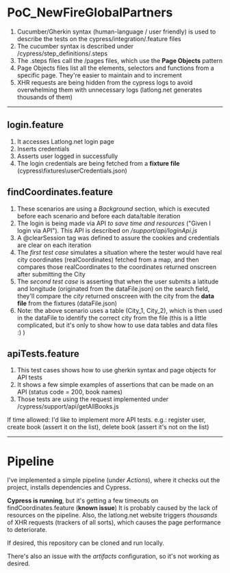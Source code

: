# PoC_NewFireGlobalPartners
1. Cucumber/Gherkin syntax (human-language / user friendly) is used to describe the tests on the cypress/integration/.feature files
2. The cucumber syntax is described under /cypress/step_definitions/.steps
3. The .steps files call the /pages files, which use the **Page Objects** pattern
4. Page Objects files list all the elements, selectors and functions from a specific page. They're easier to maintain and to increment
5. XHR requests are being hidden from the cypress logs to avoid overwhelming them with unnecessary logs (latlong.net generates thousands of them)

----------------------------------------------------------------------------------------------------------------------------------------------

## login.feature
1. It accesses Latlong.net login page
2. Inserts credentials
3. Asserts user logged in successfully
4. The login credentials are being fetched from a **fixture file** (cypress\fixtures\userCredentials.json)

## findCoordinates.feature
1. These scenarios are using a *Background* section, which is executed before each scenario and before each data/table iteration
2. The login is being made via API *to save time and resources* ("Given I login via API"). This API is described on */support/api/loginApi.js*
3. A @clearSession tag was defined to assure the cookies and credentials are clear on each iteration
4. The *first test case* simulates a situation where the tester would have real city coordinates (realCoordinates) fetched from a map, and then compares those realCoordinates to the coordinates returned onscreen after submitting the City
5. The *second test case* is asserting that when the user submits a latitude and longitude (originated from the dataFile.json) on the search field, they'll compare the *city* returned onscreen with the city from the **data file** from the fixtures (dataFile.json)
6. Note: the above scenario uses a table (City_1, City_2), which is then used in the dataFile to identify the correct city from the file (this is a little complicated, but it's only to show how to use data tables and data files :) )

## apiTests.feature
1. This test cases shows how to use gherkin syntax and page objects for API tests
2. It shows a few simple examples of assertions that can be made on an API (status code = 200, book names)
3. Those tests are using the request implemented under /cypress/support/api/getAllBooks.js

If time allowed: I'd like to implement more API tests. e.g.: register user, create book (assert it on the list), delete book (assert it's not on the list)

------------------------------------------------------------------------------------------------------------------
# Pipeline

I've implemented a simple pipeline (under *Actions*), where it checks out the project, installs dependencies and Cypress.

**Cypress is running**, but it's getting a few timeouts on findCoordinates.feature (**known issue**)
It is probably caused by the lack of resources on the pipeline. Also, the latlong.net website triggers *thousands* of XHR requests (trackers of all sorts), which causes the page performance to deteriorate.

If desired, this repository can be cloned and run locally.

There's also an issue with the *artifacts* configuration, so it's not working as desired.

